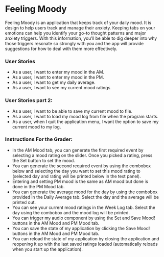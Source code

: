 <h1>Feeling Moody</h1>

Feeling Moody is an application that keeps track of your 
daily mood. It is design to help users track and manage 
their anxiety. Keeping tabs on your emotions can help you 
identify your go-to thought patterns and major anxiety triggers.
With this information, you'll be able to dig deeper into why 
those triggers resonate so strongly with you and the app will
provide suggestions for how to deal with them more effectively.

<h3>User Stories</h3>

- As a user, I want to enter my mood in the AM.
- As a user, I want to enter my mood in the PM.
- As a user, I want to get my daily average.  
- As a user, I want to see my current mood ratings.


<h3>User Stories part 2:</h3>

- As a user, I want to be able to save my current mood to file.
- As a user, I want to load my mood log from file when the program starts.
- As a user, when I quit the application menu, I want the option to save my current mood to my log.


<h3> Instructions For the Grader:</h3>

- In the AM Mood tab, you can generate the first required event by selecting a mood rating on the slider. Once you 
picked a rating, press the Set button to set the mood. 
- You can generate the second required event by using the combobox below and selecting the day you want to set this 
mood rating to (selected day and rating will be printed below in the text panel).  
- Entering and setting PM mood is the same as AM mood but done is done in the PM Mood tab.
- You can generate the average mood for the day by using the combobox provided in the Daily Average tab. Select the day
and the average will be printed out.
- You can see your current mood ratings in the Week Log tab. Select the day using the combobox and the mood log will be
printed.
- You can trigger my audio component by using the Set and Save Mood! buttons in the AM Mood and PM Mood tab.
- You can save the state of my application by clicking the Save Mood! buttons in the AM Mood and PM Mood tab.
- You can reload the state of my application by closing the application and reopening it up with the last saved ratings 
loaded (automatically reloads when you start up the application).



